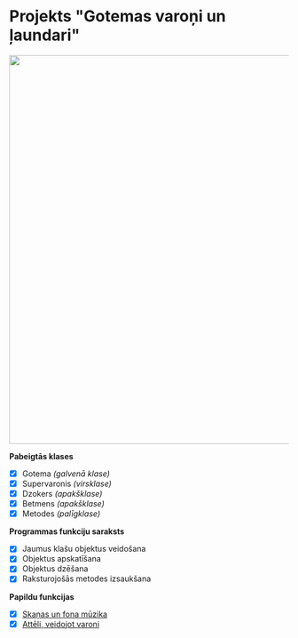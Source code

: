 # Projekts "Gotemas varoņi un ļaundari"

<p align="center">
  <img width="700" height="700" src="https://preview.redd.it/why-does-jonkler-barely-have-any-teeth-is-he-stupid-v0-x7ckf17ff1rf1.jpeg?width=640&auto=webp&s=a1c41707e701b94425b06db2b8676aa5239974d5">
</p>

**Pabeigtās klases**
- [x] Gotema _(galvenā klase)_
- [x] Supervaronis _(virsklase)_
- [x] Dzokers _(apakšklase)_
- [x] Betmens _(apakšklase)_
- [x] Metodes _(palīgklase)_

**Programmas funkciju saraksts**
- [x] Jaumus klašu objektus veidošana
- [x] Objektus apskatīšana
- [x] Objektus dzēšana
- [x] Raksturojošās metodes izsaukšana

**Papildu funkcijas**
- [x] [Skaņas un fona mūzika](https://github.com/eqca1/Baby-Jonkler/tree/main/audio)
- [x] [Attēli, veidojot varoni](https://github.com/eqca1/Baby-Jonkler/tree/main/atteli)
